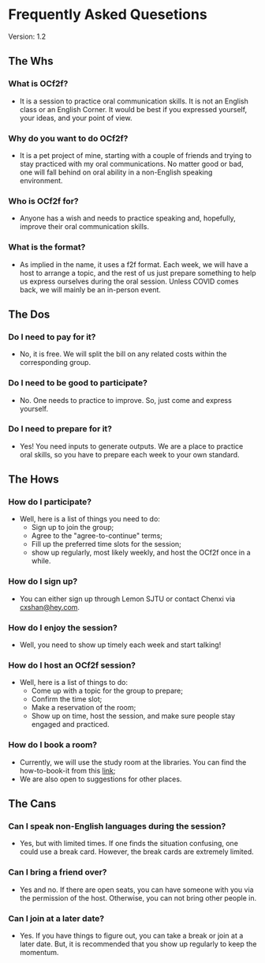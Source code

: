 # Frequently Asked Quesetions
Version: 1.2

## The Whs

### What is OCf2f?
* It is a session to practice oral communication skills. It is not an English class or an English Corner. It would be best if you expressed yourself, your ideas, and your point of view.

### Why do you want to do OCf2f?
* It is a pet project of mine, starting with a couple of friends and trying to stay practiced with my oral communications. No matter good or bad, one will fall behind on oral ability in a non-English speaking environment. 

### Who is OCf2f for?
* Anyone has a wish and needs to practice speaking and, hopefully, improve their oral communication skills.

### What is the format?
* As implied in the name, it uses a f2f format. Each week, we will have a host to arrange a topic, and the rest of us just prepare something to help us express ourselves during the oral session. Unless COVID comes back, we will mainly be an in-person event.

## The Dos

### Do I need to pay for it?
* No, it is free. We will split the bill on any related costs within the corresponding group.

### Do I need to be good to participate?
* No. One needs to practice to improve. So, just come and express yourself.

### Do I need to prepare for it?
* Yes! You need inputs to generate outputs. We are a place to practice oral skills, so you have to prepare each week to your own standard.

## The Hows

### How do I participate?
* Well, here is a list of things you need to do:
  * Sign up to join the group;
  * Agree to the "agree-to-continue" terms;
  * Fill up the preferred time slots for the session;
  * show up regularly, most likely weekly, and host the OCf2f once in a while.

### How do I sign up?
* You can either sign up through Lemon SJTU or contact Chenxi via cxshan@hey.com.

### How do I enjoy the session?
* Well, you need to show up timely each week and start talking!

### How do I host an OCf2f session?
* Well, here is a list of things to do:
  * Come up with a topic for the group to prepare;
  * Confirm the time slot;
  * Make a reservation of the room;
  * Show up on time, host the session, and make sure people stay engaged and practiced.

### How do I book a room?
* Currently, we will use the study room at the libraries. You can find the how-to-book-it from this [link](http://www.lib.sjtu.edu.cn/f/content/detail.shtml?id=6159&lang=zh-cn);
* We are also open to suggestions for other places.

## The Cans

### Can I speak non-English languages during the session?
* Yes, but with limited times. If one finds the situation confusing, one could use a break card. However, the break cards are extremely limited.

### Can I bring a friend over?
* Yes and no. If there are open seats, you can have someone with you via the permission of the host. Otherwise, you can not bring other people in.

### Can I join at a later date?
* Yes. If you have things to figure out, you can take a break or join at a later date. But, it is recommended that you show up regularly to keep the momentum.
